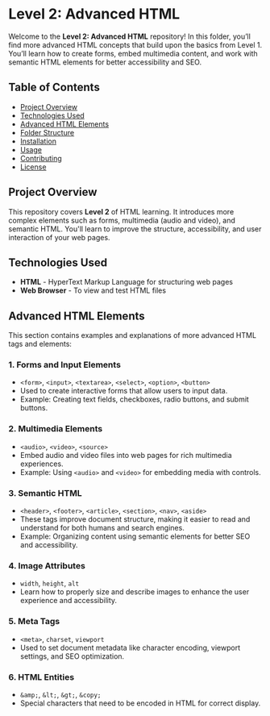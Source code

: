 # Level 2: Advanced HTML

Welcome to the **Level 2: Advanced HTML** repository! In this folder, you’ll find more advanced HTML concepts that build upon the basics from Level 1. You’ll learn how to create forms, embed multimedia content, and work with semantic HTML elements for better accessibility and SEO.

## Table of Contents

- [Project Overview](#project-overview)
- [Technologies Used](#technologies-used)
- [Advanced HTML Elements](#advanced-html-elements)
- [Folder Structure](#folder-structure)
- [Installation](#installation)
- [Usage](#usage)
- [Contributing](#contributing)
- [License](#license)

## Project Overview

This repository covers **Level 2** of HTML learning. It introduces more complex elements such as forms, multimedia (audio and video), and semantic HTML. You'll learn to improve the structure, accessibility, and user interaction of your web pages.

## Technologies Used

- **HTML** - HyperText Markup Language for structuring web pages
- **Web Browser** - To view and test HTML files

## Advanced HTML Elements

This section contains examples and explanations of more advanced HTML tags and elements:

### 1. **Forms and Input Elements**
   - `<form>`, `<input>`, `<textarea>`, `<select>`, `<option>`, `<button>`
   - Used to create interactive forms that allow users to input data.
   - Example: Creating text fields, checkboxes, radio buttons, and submit buttons.

### 2. **Multimedia Elements**
   - `<audio>`, `<video>`, `<source>`
   - Embed audio and video files into web pages for rich multimedia experiences.
   - Example: Using `<audio>` and `<video>` for embedding media with controls.

### 3. **Semantic HTML**
   - `<header>`, `<footer>`, `<article>`, `<section>`, `<nav>`, `<aside>`
   - These tags improve document structure, making it easier to read and understand for both humans and search engines.
   - Example: Organizing content using semantic elements for better SEO and accessibility.

### 4. **Image Attributes**
   - `width`, `height`, `alt`
   - Learn how to properly size and describe images to enhance the user experience and accessibility.

### 5. **Meta Tags**
   - `<meta>`, `charset`, `viewport`
   - Used to set document metadata like character encoding, viewport settings, and SEO optimization.

### 6. **HTML Entities**
   - `&amp;`, `&lt;`, `&gt;`, `&copy;`
   - Special characters that need to be encoded in HTML for correct display.
